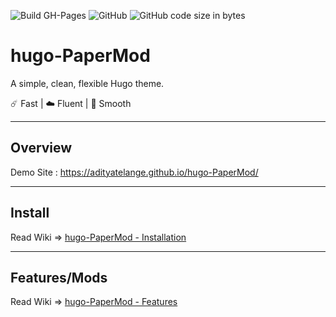 ![Build GH-Pages](https://github.com/adityatelange/hugo-PaperMod/workflows/Build%20GH-Pages/badge.svg)  ![GitHub](https://img.shields.io/github/license/adityatelange/hugo-PaperMod)  ![GitHub code size in bytes](https://img.shields.io/github/languages/code-size/adityatelange/hugo-PaperMod)

# hugo-PaperMod

A simple, clean, flexible Hugo theme.

☄️ Fast | ☁️ Fluent | 🌙 Smooth

---

## Overview

Demo Site : https://adityatelange.github.io/hugo-PaperMod/

---

## Install

Read Wiki => [hugo-PaperMod - Installation](https://github.com/adityatelange/hugo-PaperMod/wiki/Installation)

---

## Features/Mods

Read Wiki => [hugo-PaperMod - Features](https://github.com/adityatelange/hugo-PaperMod/wiki/Features)
